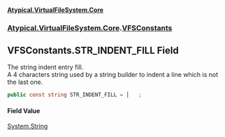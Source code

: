 #### [Atypical.VirtualFileSystem.Core](Atypical.VirtualFileSystem.Core.md 'Atypical.VirtualFileSystem.Core')
### [Atypical.VirtualFileSystem.Core](Atypical.VirtualFileSystem.Core.md 'Atypical.VirtualFileSystem.Core').[VFSConstants](Atypical.VirtualFileSystem.Core.VFSConstants.md 'Atypical.VirtualFileSystem.Core.VFSConstants')

## VFSConstants.STR_INDENT_FILL Field

The string indent entry fill.  
A 4 characters string used by a string builder to indent a line which is not the last one.

```csharp
public const string STR_INDENT_FILL = │   ;
```

#### Field Value
[System.String](https://docs.microsoft.com/en-us/dotnet/api/System.String 'System.String')